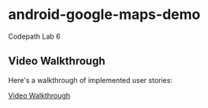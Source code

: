 android-google-maps-demo
========================
Codepath Lab 6

## Video Walkthrough

Here's a walkthrough of implemented user stories:

<a href="https://github.com/leviwp48/CodePathLab6/blob/master/CodePathLab6.gif" > Video Walkthrough </a>
